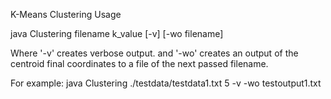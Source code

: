 K-Means Clustering Usage

java Clustering filename k_value [-v] [-wo filename]

Where '-v' creates verbose output.
and '-wo' creates an output of the centroid final coordinates to a file of the next passed filename.

For example: java Clustering ./testdata/testdata1.txt 5 -v -wo testoutput1.txt
